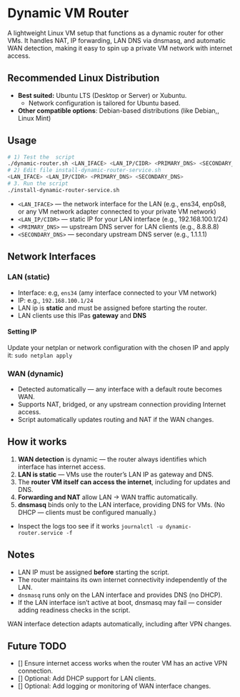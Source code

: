 # Dynamic VM Router
A lightweight Linux VM setup that functions as a dynamic router for other VMs.
It handles NAT, IP forwarding, LAN DNS via dnsmasq, and automatic WAN detection, making it easy to spin up a private VM network with internet access.

## Recommended Linux Distribution
- **Best suited:** Ubuntu LTS (Desktop or Server) or Xubuntu.
  - Network configuration is tailored for Ubuntu based.
- **Other compatible options**: Debian-based distributions (like Debian,, Linux Mint)
## Usage
```bash
# 1) Test the  script 
./dynamic-router.sh <LAN_IFACE> <LAN_IP/CIDR> <PRIMARY_DNS> <SECONDARY_DNS>
# 2) Edit file install-dynamic-router-service.sh
<LAN_IFACE> <LAN_IP/CIDR> <PRIMARY_DNS> <SECONDARY_DNS>
# 3. Run the script
./install-dynamic-router-service.sh
```
- `<LAN_IFACE>` — the network interface for the LAN (e.g., ens34, enp0s8, or any VM network adapter connected to your private VM network)
- `<LAN_IP/CIDR>` — static IP for your LAN interface (e.g., 192.168.100.1/24)
- `<PRIMARY_DNS>` — upstream DNS server for LAN clients (e.g., 8.8.8.8)
- `<SECONDARY_DNS>` — secondary upstream DNS server (e.g., 1.1.1.1)
## Network Interfaces
### LAN (static)
- Interface: e.g, `ens34` (amy interface connected to your VM network)
- IP: e.g., `192.168.100.1/24`
- LAN ip is **static** and must be assigned before starting the router.
- LAN clients use this IPas **gateway** and **DNS**
#### Setting IP
Update your netplan or network configuration with the chosen IP and apply it:
`sudo netplan apply`

### WAN (dynamic)
- Detected automatically — any interface with a default route becomes WAN.
- Supports NAT, bridged, or any upstream connection providing Internet access.
- Script automatically updates routing and NAT if the WAN changes.

## How it works
1. **WAN detection** is dynamic — the router always identifies which interface has internet access.
2. **LAN is static** — VMs use the router’s LAN IP as gateway and DNS.
3. The **router VM itself can access the internet**, including for updates and DNS.
4. **Forwarding and NAT** allow LAN → WAN traffic automatically.
5. **dnsmasq** binds only to the LAN interface, providing DNS for VMs. (No DHCP — clients must be configured manually.)
- Inspect the logs too see if it works `journalctl -u dynamic-router.service -f`

## Notes
- LAN IP must be assigned **before** starting the script.
- The router maintains its own internet connectivity independently of the LAN.
- `dnsmasq` runs only on the LAN interface and provides DNS (no DHCP).
- If the LAN interface isn’t active at boot, dnsmasq may fail — consider adding readiness checks in the script.

WAN interface detection adapts automatically, including after VPN changes.
## Future TODO
- [] Ensure internet access works when the router VM has an active VPN connection.
- [] Optional: Add DHCP support for LAN clients.
- [] Optional: Add logging or monitoring of WAN interface changes.
